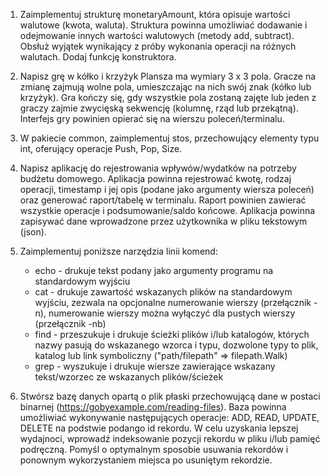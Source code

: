 1. Zaimplementuj strukturę monetaryAmount, która opisuje wartości walutowe (kwota, waluta).
   Struktura powinna umożliwiać dodawanie i odejmowanie innych wartości walutowych (metody add, subtract).
   Obsłuż wyjątek wynikający z próby wykonania operacji na różnych walutach. Dodaj funkcję konstruktora.

2. Napisz grę w kółko i krzyżyk
   Plansza ma wymiary 3 x 3 pola.
   Gracze na zmianę zajmują wolne pola, umieszczając na nich swój znak (kółko lub krzyżyk).
   Gra kończy się, gdy wszystkie pola zostaną zajęte lub jeden z graczy zajmie zwycięską sekwencję (kolumnę, rząd lub przekątną).
   Interfejs gry powinien opierać się na wierszu poleceń/terminalu.

3. W pakiecie common, zaimplementuj stos, przechowujący elementy typu int, oferujący operacje Push, Pop, Size.

4. Napisz aplikację do rejestrowania wpływów/wydatków na potrzeby budżetu domowego.
   Aplikacja powinna rejestrować kwotę, rodzaj operacji, timestamp i jej opis (podane jako argumenty wiersza poleceń)
   oraz generować raport/tabelę w terminalu. Raport powinien zawierać wszystkie operacje i podsumowanie/saldo końcowe.
   Aplikacja powinna zapisywać dane wprowadzone przez użytkownika w pliku tekstowym (json).

5. Zaimplementuj poniższe narzędzia linii komend:
   - echo - drukuje tekst podany jako argumenty programu na standardowym wyjściu
   - cat - drukuje zawartość wskazanych plików na standardowym wyjściu,
     zezwala na opcjonalne numerowanie wierszy (przełącznik -n),
     numerowanie wierszy można wyłączyć dla pustych wierszy (przełącznik -nb)
   - find - przeszukuje i drukuje ścieżki plików i/lub katalogów, których nazwy pasują do wskazanego wzorca i typu,
     dozwolone typy to plik, katalog lub link symboliczny ("path/filepath" => filepath.Walk)
   - grep - wyszukuje i drukuje wiersze zawierające wskazany tekst/wzorzec ze wskazanych plików/ścieżek

6. Stwórsz bazę danych opartą o plik płaski przechowującą dane w postaci binarnej (https://gobyexample.com/reading-files).
   Baza powinna umożliwiać wykonywanie następujących operacje: ADD, READ, UPDATE, DELETE na podstwie podango id rekordu.
   W celu uzyskania lepszej wydajnoci, wprowadź indeksowanie pozycji rekordu w pliku i/lub pamięć podręczną.
   Pomyśl o optymalnym sposobie usuwania rekordów i ponownym wykorzystaniem miejsca po usuniętym rekordzie.   